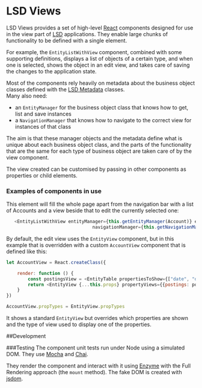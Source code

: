 LSD Views
=========

LSD Views provides a set of high-level [React](https://facebook.github.io/react/) components designed
for use in the view part of [LSD](https://github.com/lightweight-software-development/lsd-overview) applications.
They enable large chunks of functionality to be defined with a single element.

For example, the `EntityListWithView` component, combined with some supporting definitions, displays a list of
objects of a certain type, and when one is selected, shows the object in an edit view, and takes care of saving
the changes to the application state.

Most of the components rely heavily on metadata about the business object classes defined with the
[LSD Metadata](https://github.com/lightweight-software-development/lsd-metadata) classes.  
Many also need:
- an `EntityManager` for the business object class that knows how to get, list and save instances
- a `NavigationManager` that knows how to navigate to the correct view for instances of that class

The aim is that these manager objects and the metadata define what is unique about each business object
class, and the parts of the functionality that are the same for each type of business object
are taken care of by the view component.

The view created can be customised by passing in other components as properties or child elements.

### Examples of components in use
This element will fill the whole page apart from the navigation bar with a list of Accounts and a view beside that to edit the currently selected one:

```javascript
   <EntityListWithView entityManager={this.getEntityManager(Account)} entityViewType={AccountView}
                                navigationManager={this.getNavigationManager(Account)}/>
```

By default, the edit view uses the `EntityView` component, but in this example that is overridden with a 
custom `AccountView` component that is defined like this:

```javascript
let AccountView = React.createClass({

    render: function () {
        const postingsView = <EntityTable propertiesToShow={["date", "description, itemLink=transaction", "type", "amount"]} />
        return <EntityView {...this.props} propertyViews={{postings: postingsView}}/>
    }
})

AccountView.propTypes = EntityView.propTypes
```

It shows a standard `EntityView` but overrides which properties are shown and the type of view used to display one of the properties.

##Development

###Testing
The component unit tests run under Node using a simulated DOM.  They use [Mocha](https://mochajs.org/) and [Chai](http://chaijs.com/).

They render the component and interact with it using [Enzyme](http://airbnb.io/enzyme/) with the Full Rendering approach (the `mount` method).
The fake DOM is created with [jsdom](https://github.com/tmpvar/jsdom).